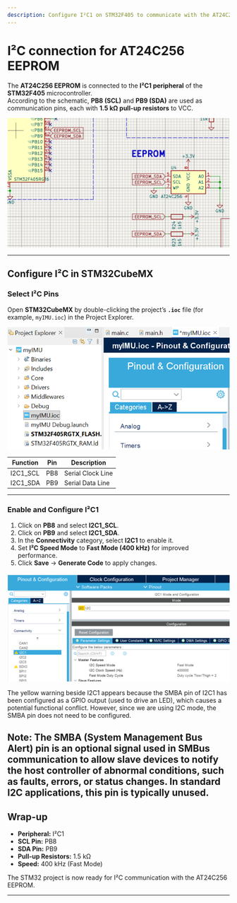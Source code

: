```yaml
---
description: Configure I²C1 on STM32F405 to communicate with the AT24C256 EEPROM
---
```


# I²C connection for AT24C256 EEPROM

The **AT24C256 EEPROM** is connected to the **I²C1 peripheral** of the **STM32F405** microcontroller.  
According to the schematic, **PB8 (SCL)** and **PB9 (SDA)** are used as communication pins, each with **1.5 kΩ pull-up resistors** to VCC.

![Connection of AT24C256](image/data-receiving/1759898665025.png)

---

## Configure I²C in STM32CubeMX

### Select I²C Pins

Open **STM32CubeMX** by double-clicking the project’s **`.ioc`** file (for example, `myIMU.ioc`) in the Project Explorer.

![Click *.ioc file to open CubeMX](image/i2c-configuration/1759899172053.png)

| Function | Pin | Description |
|-----------|-----|-------------|
| I2C1_SCL  | PB8 | Serial Clock Line |
| I2C1_SDA  | PB9 | Serial Data Line |

---

### Enable and Configure I²C1

1. Click on **PB8** and select **I2C1_SCL**.  
2. Click on **PB9** and select **I2C1_SDA**.  
3. In the **Connectivity** category, select **I2C1** to enable it.  
4. Set **I²C Speed Mode** to **Fast Mode (400 kHz)** for improved performance.  
5. Click **Save** → **Generate Code** to apply changes.

![Configure I2C1](image/i2c-configuration/1759899823698.png)

The yellow warning beside I2C1 appears because the SMBA pin of I2C1 has been configured as a GPIO output (used to drive an LED), which causes a potential functional conflict. However, since we are using I2C mode, the SMBA pin does not need to be configured.

Note: The SMBA (System Management Bus Alert) pin is an optional signal used in SMBus communication to allow slave devices to notify the host controller of abnormal conditions, such as faults, errors, or status changes. In standard I2C applications, this pin is typically unused.
---

## Wrap-up

- **Peripheral:** I²C1  
- **SCL Pin:** PB8  
- **SDA Pin:** PB9  
- **Pull-up Resistors:** 1.5 kΩ  
- **Speed:** 400 kHz (Fast Mode)

The STM32 project is now ready for I²C communication with the AT24C256 EEPROM.

---

